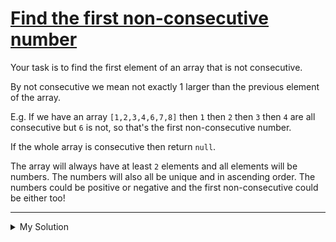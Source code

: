 # [Find the first non-consecutive number](https://www.codewars.com/kata/58f8a3a27a5c28d92e000144)

Your task is to find the first element of an array that is not consecutive.

By not consecutive we mean not exactly 1 larger than the previous element of the array.

E.g. If we have an array `[1,2,3,4,6,7,8]` then `1` then `2` then `3` then `4` are all consecutive but `6` is not, so
that's the first non-consecutive number.

If the whole array is consecutive then return `null`.

The array will always have at least `2` elements and all elements will be numbers. The numbers will also all be unique
and in ascending order. The numbers could be positive or negative and the first non-consecutive could be either too!

---

<details><summary>My Solution</summary>

```js
function firstNonConsecutive(arr) {
  // Iterate through the array and return the first non-consecutive element
  for (let i = 1; i < arr.length; i++) {
    if (arr[i] - arr[i - 1] !== 1) {
      return arr[i]
    }
  }
  return null // Return null if all elements are consecutive
}
```

</details>
